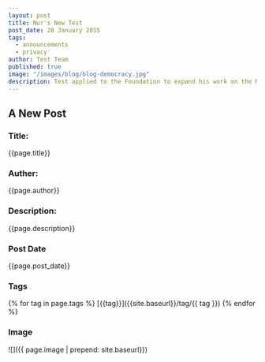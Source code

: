 ```yaml
---
layout: post
title: Nur's New Test
post_date: 28 January 2015
tags: 
  - announcements
  - privacy
author: Test Team
published: true
image: "/images/blog/blog-democracy.jpg"
description: Test applied to the Foundation to expand his work on the Madison Project which...
---
```

## A New Post

### Title:
{{page.title}}

### Auther:
{{page.author}}

### Description:
{{page.description}}

### Post Date
{{page.post_date}}

### Tags
{% for tag in page.tags %}
[{{tag}}]({{site.baseurl}}/tag/{{ tag }})
{% endfor %}

### Image
![]({{ page.image | prepend: site.baseurl}})
